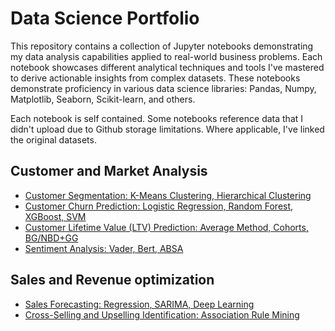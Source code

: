 # Data Science Portfolio
This repository contains a collection of Jupyter notebooks demonstrating my data analysis capabilities applied to real-world business problems. Each notebook showcases different analytical techniques and tools I've mastered to derive actionable insights from complex datasets. These notebooks demonstrate proficiency in various data science libraries: Pandas, Numpy, Matplotlib, Seaborn, Scikit-learn, and others.

Each notebook is self contained. Some notebooks reference data that I didn't upload due to Github storage limitations. Where applicable, I've linked the original datasets.

## Customer and Market Analysis
- [Customer Segmentation: K-Means Clustering, Hierarchical Clustering](https://github.com/austindbirch/data_science_cheatsheet/blob/master/1%3A%20Customer%20and%20Market%20Analysis/Customer%20Segmentation/customer_segmentation.ipynb)
- [Customer Churn Prediction: Logistic Regression, Random Forest, XGBoost, SVM](https://github.com/austindbirch/data_science_cheatsheet/blob/master/1%3A%20Customer%20and%20Market%20Analysis/Churn%20Prediction/churn_prediction.ipynb)
- [Customer Lifetime Value (LTV) Prediction: Average Method, Cohorts, BG/NBD+GG](https://github.com/austindbirch/data_science_cheatsheet/blob/master/1%3A%20Customer%20and%20Market%20Analysis/Lifetime%20Value/ltv_prediction.ipynb)
- [Sentiment Analysis: Vader, Bert, ABSA](https://github.com/austindbirch/data_science_cheatsheet/blob/e7bbf4e8548cb42c77b1f921bd4eb755d2876c35/1%3A%20Customer%20and%20Market%20Analysis/Sentiment%20Analysis/sentiment_analysis.ipynb)

## Sales and Revenue optimization
- [Sales Forecasting: Regression, SARIMA, Deep Learning](https://github.com/austindbirch/data_science_project/blob/e6b02daf95a610975ad6009b668d97f264fd2d71/2%3A%20Sales%20and%20Revenue%20Optimization/Sales%20Forecasting/sales_forecasting.ipynb)
- [Cross-Selling and Upselling Identification: Association Rule Mining](https://github.com/austindbirch/data_science_project/blob/a65fc8d85a987e62d3763a5592a52c4862fe7ec8/2%3A%20Sales%20and%20Revenue%20Optimization/Upselling/upselling.ipynb)